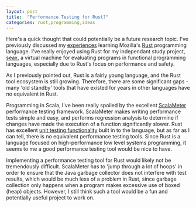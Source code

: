 ```yaml
---
layout: post
title:  "Performance Testing for Rust?"
categories: rust,programming,ideas
---
```


Here's a quick thought that could potentially be a future research topic. I've previously discussed my [experiences](notebook/rust,programming/2015/01/20/first-steps-in-rust/) learning Mozilla's [Rust](http://www.rust-lang.org) programming language. I've really enjoyed using Rust for my independant study project, [seax](https://github.com/hawkw/seax), a virtual machine for evaluating programs in functional programming languages, especially due to Rust's focus on performance and safety.

As I previously pointed out, Rust is a fairly young language, and the Rust tool ecosystem is still growing. Therefore, there are some significant gaps - many 'old standby' tools that have existed for years in other languages have no equivalent in Rust.

Programming in Scala, I've been really spoiled by the excellent [ScalaMeter](http://scalameter.github.io) performance testing framework. ScalaMeter makes writing performance tests simple and easy, and performs regression analysis to determine if changes have made the execution of a function significantly slower. Rust has excellent [unit testing functionality](http://rustbyexample.com/staging/test.html) built in to the language, but as far as I can tell, there is no equivalent performance testing tools. Since Rust is a language focused on high-performance low level systems programming, it seems to me a good performance testing tool would be nice to have.

Implementing a performance testing tool for Rust would likely not be tremendously difficult. ScalaMeter has to 'jump through a lot of hoops' in order to ensure that the Java garbage collector does not interfere with test results, which would be much less of a problem in Rust, since garbage collection only happens when a program makes excessive use of boxed (heap) objects. However, I still think such a tool would be a fun and potentially useful project to work on.
